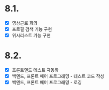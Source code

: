 # 8.1.

- [x] 영상근로 회의
- [x] 프로필 검색 기능 구현
- [x] 위시리스트 기능 구현

# 8.2.

- [x] 프론트엔드 테스트 자동화
- [x] 백엔드, 프론트 페어 프로그래밍 - 테스트 코드 작성
- [x] 백엔드, 프론트 페어 프로그래밍 - 로깅
